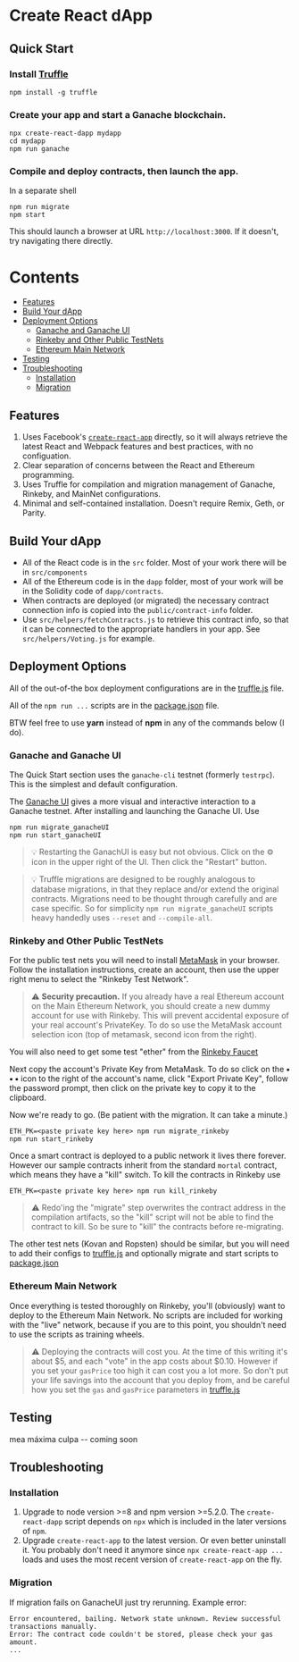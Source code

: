 # Create React dApp

## Quick Start

### Install [Truffle](http://truffleframework.com/docs/getting_started/installation)
```
npm install -g truffle
```
### Create your app and start a Ganache blockchain.
```
npx create-react-dapp mydapp
cd mydapp
npm run ganache
```

### Compile and deploy contracts, then launch the app.

In a separate shell

```
npm run migrate
npm start
```

This should launch a browser at URL `http://localhost:3000`. If it doesn't, try navigating there directly.

# Contents

<!-- toc -->

- [Features](#features)
- [Build Your dApp](#build-your-dapp)
- [Deployment Options](#deployment-options)
  * [Ganache and Ganache UI](#ganache-and-ganache-ui)
  * [Rinkeby and Other Public TestNets](#rinkeby-and-other-public-testnets)
  * [Ethereum Main Network](#ethereum-main-network)
- [Testing](#testing)
- [Troubleshooting](#troubleshooting)
  * [Installation](#installation)
  * [Migration](#migration)

<!-- tocstop -->

## Features

1. Uses Facebook's [`create-react-app`](https://github.com/facebook/create-react-app) directly, so it will always retrieve the latest React and Webpack features and best practices, with no configuation.
2. Clear separation of concerns between the React and Ethereum programming.
3. Uses Truffle for compilation and migration management of Ganache, Rinkeby, and MainNet configurations.
4. Minimal and self-contained installation. Doesn't require Remix, Geth, or Parity.

## Build Your dApp

- All of the React code is in the `src` folder. Most of your work there will be in `src/components`
- All of the Ethereum code is in the `dapp` folder, most of your work will be in the Solidity code of `dapp/contracts`.
- When contracts are deployed (or migrated) the necessary contract connection info is copied into the `public/contract-info` folder.
- Use `src/helpers/fetchContracts.js` to retrieve this contract info, so that it can be connected to the appropriate handlers in your app. See `src/helpers/Voting.js` for example.

## Deployment Options

All of the out-of-the box deployment configurations are in the [truffle.js](./template/dapp/truffle.js) file.

All of the `npm run ...` scripts are in the [package.json](./template/package.json) file.

BTW feel free to use **yarn** instead of **npm** in any of the commands below (I do).

### Ganache and Ganache UI

The Quick Start section uses the `ganache-cli` testnet (formerly `testrpc`). This is the simplest and default configuration.

The [Ganache UI](http://truffleframework.com/ganache/) gives a more visual and interactive interaction to a Ganache testnet. After installing and launching the Ganache UI. Use

```
npm run migrate_ganacheUI
npm run start_ganacheUI
```

> 💡 Restarting the GanachUI is easy but not obvious. Click on the ⚙️ icon in the upper right of the UI. Then click the "Restart" button.

> 💡 Truffle migrations are designed to be roughly analogous to database migrations, in that they replace and/or extend the original contracts. Migrations need to be thought through carefully and are case specific. So for simplicity  `npm run migrate_ganacheUI` scripts heavy handedly uses `--reset` and `--compile-all`.

### Rinkeby and Other Public TestNets

For the public test nets you will need to install [MetaMask](https://metamask.io/) in your browser. Follow the installation instructions, create an account, then use the upper right menu to select the "Rinkeby Test Network".

> ⚠️ **Security precaution.** If you already have a real Ethereum account on the Main Ethereum Network, you should create a new dummy account for use with Rinkeby. This will prevent accidental exposure of your real account's PrivateKey. To do so use the MetaMask account selection icon (top of metamask, second icon from the right).

You will also need to get some test "ether" from the [Rinkeby Faucet](https://www.rinkeby.io/#faucet)

Next copy the account's Private Key from MetaMask. To do so click on the **▪️ ▪️ ▪️** icon to the right of the account's name, click "Export Private Key", follow the password prompt, then click on the private key to copy it to the clipboard.

Now we're ready to go. (Be patient with the migration. It can take a minute.)
```
ETH_PK=<paste private key here> npm run migrate_rinkeby
npm run start_rinkeby
```

Once a smart contract is deployed to a public network it lives there forever. However our sample contracts inherit from the standard `mortal` contract, which means they have a "kill" switch. To kill the contracts in Rinkeby use

```
ETH_PK=<paste private key here> npm run kill_rinkeby
```
> ⚠️ Redo'ing the "migrate" step overwrites the contract address in the compilation artifacts, so the "kill" script will not be able to find the contract to kill. So be sure to "kill" the contracts before re-migrating.

The other test nets (Kovan and Ropsten) should be similar, but you will need to add their configs to [truffle.js](./template/dapp/truffle.js) and optionally migrate and start scripts to [package.json](./template/package.json)

### Ethereum Main Network

Once everything is tested thoroughly on Rinkeby, you'll (obviously) want to deploy to the Ethereum Main Network. No scripts are included for working with the "live" network, because if you are to this point, you shouldn't need to use the scripts as training wheels.

> ⚠️ Deploying the contracts will cost you. At the time of this writing it's about $5, and each "vote" in the app costs about $0.10. However if you set your `gasPrice` too high it can cost you a lot more. So don't put your life savings into the account that you deploy from, and be careful how you set the `gas` and `gasPrice` parameters in [truffle.js](./template/dapp/truffle.js)

## Testing

mea máxima culpa -- coming soon

## Troubleshooting

### Installation

1. Upgrade to node version >=8 and npm version >=5.2.0. The `create-react-dapp` script depends on `npx` which is included in the later versions of `npm`.
2. Upgrade `create-react-app` to the latest version.  Or even better uninstall it. You probably don't need it anymore since `npx create-react-app ...` loads and uses the most recent version of `create-react-app` on the fly.

### Migration

If migration fails on GanacheUI just try rerunning. Example error:
```
Error encountered, bailing. Network state unknown. Review successful transactions manually.
Error: The contract code couldn't be stored, please check your gas amount.
...
```



